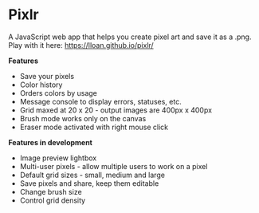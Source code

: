 # Pixlr
A JavaScript web app that helps you create pixel art and save it as a .png. 
Play with it here: https://lloan.github.io/pixlr/

**Features**
- Save your pixels
- Color history
- Orders colors by usage
- Message console to display errors, statuses, etc.
- Grid maxed at 20 x 20 - output images are 400px x 400px
- Brush mode works only on the canvas
- Eraser mode activated with right mouse click


**Features in development**
- Image preview lightbox
- Multi-user pixels - allow multiple users to work on a pixel
- Default grid sizes - small, medium and large
- Save pixels and share, keep them editable
- Change brush size
- Control grid density

